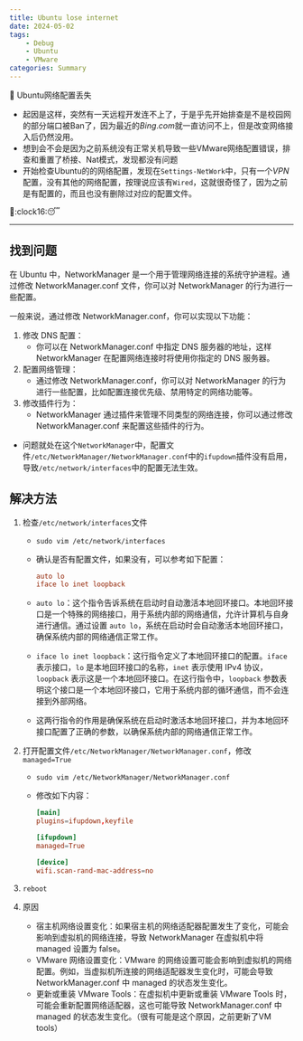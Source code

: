 ```yaml
---
title: Ubuntu lose internet
date: 2024-05-02
tags: 
    - Debug
    - Ubuntu
    - VMware
categories: Summary
---
```


:pushpin: Ubuntu网络配置丢失

- 起因是这样，突然有一天远程开发连不上了，于是乎先开始排查是不是校园网的部分端口被Ban了，因为最近的$Bing.com$就一直访问不上，但是改变网络接入后仍然没用。
- 想到会不会是因为之前系统没有正常关机导致一些VMware网络配置错误，排查和重置了桥接、Nat模式，发现都没有问题
- 开始检查Ubuntu的的网络配置，发现在`Settings-NetWork`中，只有一个$VPN$配置，没有其他的网络配置，按理说应该有`Wired`，这就很奇怪了，因为之前是有配置的，而且也没有删除过对应的配置文件。

:dash::clock16::sleeping:

<!--more-->

----------

## 找到问题

在 Ubuntu 中，NetworkManager 是一个用于管理网络连接的系统守护进程。通过修改 NetworkManager.conf 文件，你可以对 NetworkManager 的行为进行一些配置。

一般来说，通过修改 NetworkManager.conf，你可以实现以下功能：

1. 修改 DNS 配置：
   - 你可以在 NetworkManager.conf 中指定 DNS 服务器的地址，这样 NetworkManager 在配置网络连接时将使用你指定的 DNS 服务器。
2. 配置网络管理：
   - 通过修改 NetworkManager.conf，你可以对 NetworkManager 的行为进行一些配置，比如配置连接优先级、禁用特定的网络功能等。
3. 修改插件行为：
   - NetworkManager 通过插件来管理不同类型的网络连接，你可以通过修改 NetworkManager.conf 来配置这些插件的行为。

- 问题就处在这个`NetworkManager`中，配置文件`/etc/NetworkManager/NetworkManager.conf`中的`ifupdown`插件没有启用，导致`/etc/network/interfaces`中的配置无法生效。

## 解决方法

1. 检查`/etc/network/interfaces`文件
   - `sudo vim /etc/network/interfaces`
   - 确认是否有配置文件，如果没有，可以参考如下配置：

     ``` conf
     auto lo
     iface lo inet loopback
     ```

   - `auto lo`：这个指令告诉系统在启动时自动激活本地回环接口。本地回环接口是一个特殊的网络接口，用于系统内部的网络通信，允许计算机与自身进行通信。通过设置 `auto lo`，系统在启动时会自动激活本地回环接口，确保系统内部的网络通信正常工作。
   - `iface lo inet loopback`：这行指令定义了本地回环接口的配置。`iface` 表示接口，`lo` 是本地回环接口的名称，`inet` 表示使用 IPv4 协议，`loopback` 表示这是一个本地回环接口。在这行指令中，`loopback` 参数表明这个接口是一个本地回环接口，它用于系统内部的循环通信，而不会连接到外部网络。
   - 这两行指令的作用是确保系统在启动时激活本地回环接口，并为本地回环接口配置了正确的参数，以确保系统内部的网络通信正常工作。

2. 打开配置文件`/etc/NetworkManager/NetworkManager.conf`，修改`managed=True`
   - `sudo vim /etc/NetworkManager/NetworkManager.conf`
   - 修改如下内容：
  
     ``` conf
     [main]
     plugins=ifupdown,keyfile

     [ifupdown]
     managed=True

     [device]
     wifi.scan-rand-mac-address=no
     ```

3. `reboot`
4. 原因
   - 宿主机网络设置变化：如果宿主机的网络适配器配置发生了变化，可能会影响到虚拟机的网络连接，导致 NetworkManager 在虚拟机中将 managed 设置为 false。
   - VMware 网络设置变化：VMware 的网络设置可能会影响到虚拟机的网络配置。例如，当虚拟机所连接的网络适配器发生变化时，可能会导致 NetworkManager.conf 中 managed 的状态发生变化。
   - 更新或重装 VMware Tools：在虚拟机中更新或重装 VMware Tools 时，可能会重新配置网络适配器，这也可能导致 NetworkManager.conf 中 managed 的状态发生变化。（很有可能是这个原因，之前更新了VM tools）
